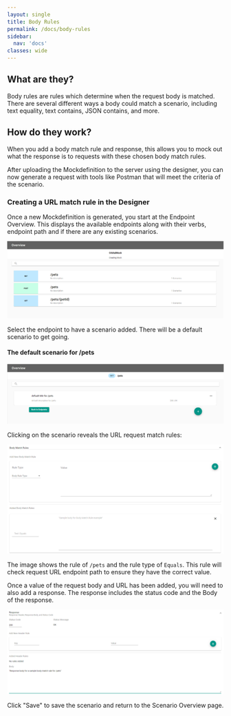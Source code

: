 ```yaml
---
layout: single
title: Body Rules
permalink: /docs/body-rules
sidebar:
  nav: 'docs'
classes: wide
---
```


## What are they?

Body rules are rules which determine when the request body is matched. There are several different ways a body
could match a scenario, including text equality, text contains, JSON contains, and more.

## How do they work?

When you add a body match rule and response, this allows you to mock out what the response is to requests with
these chosen body match rules.

After uploading the Mockdefinition to the server using the designer, you can now generate a request with
tools like Postman that will meet the criteria of the scenario.

### Creating a URL match rule in the Designer

Once a new Mockdefinition is generated, you start at the Endpoint Overview. This displays the available endpoints
along with their verbs, endpoint path and if there are any existing scenarios.

![Endpoint Overview](../../../assets/images/orbital-ui/endpointoverview.png)

Select the endpoint to have a scenario added. There will be a default scenario to get going.

#### The default scenario for /pets

![Scenario Overview](../../../assets/images/orbital-ui/scenariooverview.png)

Clicking on the scenario reveals the URL request match rules:

![URL Request Match - Request](../../../assets/images/request-match-rules/addingbodymatchrule.png)

The image shows the rule of `/pets` and the rule type of `Equals`. This
rule will check request URL endpoint path to ensure they have the correct value.

Once a value of the request body and URL has been added, you will need to also add a response. The response
includes the status code and the Body of the response.

![URL Request Match - Response](../../../assets/images/request-match-rules/addingbodymatchruleresponse.png)

Click "Save" to save the scenario and return to the Scenario Overview page.
